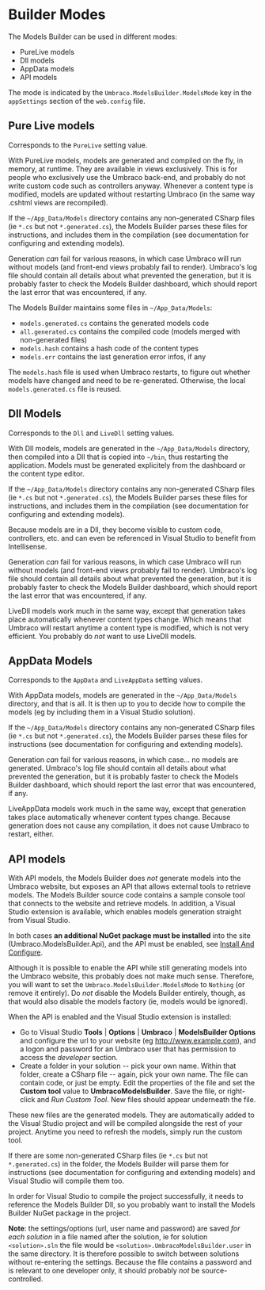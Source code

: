 # Builder Modes

The Models Builder can be used in different modes:
* PureLive models
* Dll models
* AppData models
* API models

The mode is indicated by the `Umbraco.ModelsBuilder.ModelsMode` key in the `appSettings` section of the `web.config` file.

## Pure Live models

Corresponds to the `PureLive` setting value.

With PureLive models, models are generated and compiled on the fly, in memory, at runtime. They are available in views exclusively. This is for people who exclusively use the Umbraco back-end, and probably do not write custom code such as controllers anyway. Whenever a content type is modified, models are updated without restarting Umbraco (in the same way .cshtml views are recompiled).

If the `~/App_Data/Models` directory contains any non-generated CSharp files (ie `*.cs` but not `*.generated.cs`), the Models Builder parses these files for instructions, and includes them in the compilation (see documentation for configuring and extending models).

Generation _can_ fail for various reasons, in which case Umbraco will run without models (and front-end views probably fail to render). Umbraco's log file should contain all details about what prevented the generation, but it is probably faster to check the Models Builder dashboard, which should report the last error that was encountered, if any.

The Models Builder maintains some files in `~/App_Data/Models`: 
* `models.generated.cs` contains the generated models code
* `all.generated.cs` contains the compiled code (models merged with non-generated files)
* `models.hash` contains a hash code of the content types
* `models.err` contains the last generation error infos, if any

The `models.hash` file is used when Umbraco restarts, to figure out whether models have changed and need to be re-generated. Otherwise, the local `models.generated.cs` file is reused.

## Dll Models

Corresponds to the `Dll` and `LiveDll` setting values.

With Dll models, models are generated in the `~/App_Data/Models` directory, then compiled into a Dll that is copied into `~/bin`, thus restarting the application. Models must be generated explicitely from the dashboard or the content type editor.

If the `~/App_Data/Models` directory contains any non-generated CSharp files (ie `*.cs` but not `*.generated.cs`), the Models Builder parses these files for instructions, and includes them in the compilation (see documentation for configuring and extending models).

Because models are in a Dll, they become visible to custom code, controllers, etc. and can even be referenced in Visual Studio to benefit from Intellisense.

Generation _can_ fail for various reasons, in which case Umbraco will run without models (and front-end views probably fail to render). Umbraco's log file should contain all details about what prevented the generation, but it is probably faster to check the Models Builder dashboard, which should report the last error that was encountered, if any.

LiveDll models work much in the same way, except that generation takes place automatically whenever content types change. Which means that Umbraco will restart anytime a content type is modified, which is not very efficient. You probably do _not_ want to use LiveDll models. 

## AppData Models

Corresponds to the `AppData` and `LiveAppData` setting values.

With AppData models, models are generated in the `~/App_Data/Models` directory, and that is all. It is then up to you to decide how to compile the models (eg by including them in a Visual Studio solution).

If the `~/App_Data/Models` directory contains any non-generated CSharp files (ie `*.cs` but not `*.generated.cs`), the Models Builder parses these files for instructions (see documentation for configuring and extending models).

Generation _can_ fail for various reasons, in which case... no models are generated. Umbraco's log file should contain all details about what prevented the generation, but it is probably faster to check the Models Builder dashboard, which should report the last error that was encountered, if any.

LiveAppData models work much in the same way, except that generation takes place automatically whenever content types change. Because generation does not cause any compilation, it does not cause Umbraco to restart, either.

## API models

With API models, the Models Builder does _not_ generate models into the Umbraco website, but exposes an API that allows external tools to retrieve models. The Models Builder source code contains a sample console tool that connects to the website and retrieve models. In addition, a Visual Studio extension is available, which enables models generation straight from Visual Studio.

In both cases **an additional NuGet package must be installed**  into the site (Umbraco.ModelsBuilder.Api), and the API must be enabled, see [Install And Configure](../Install-And-Configure.md).

Although it is possible to enable the API while still generating models into the Umbraco website, this probably does not make much sense. Therefore, you will want to set the `Umbraco.ModelsBuilder.ModelsMode` to `Nothing` (or remove it entirely). Do _not_ disable the Models Builder entirely, though, as that would also disable the models factory (ie, models would be ignored).

When the API is enabled and the Visual Studio extension is installed:

* Go to Visual Studio **Tools** | **Options** | **Umbraco** | **ModelsBuilder Options** and configure the url to your website (eg http://www.example.com), and a logon and password for an Umbraco user that has permission to access the _developer_ section.
* Create a folder in your solution -- pick your own name. Within that folder, create a CSharp file -- again, pick your own name. The file can contain code, or just be empty. Edit the properties of the file and set the **Custom tool** value to **UmbracoModelsBuilder**. Save the file, or right-click and _Run Custom Tool_. New files should appear underneath the file.

These new files are the generated models. They are automatically added to the Visual Studio project and will be compiled alongside the rest of your project. Anytime you need to refresh the models, simply run the custom tool.

If there are some non-generated CSharp files (ie `*.cs` but not `*.generated.cs`) in the folder, the Models Builder will parse them for instructions (see documentation for configuring and extending models) and Visual Studio will compile them too.

In order for Visual Studio to compile the project successfully, it needs to reference the Models Builder Dll, so you probably want to install the Models Builder NuGet package in the project.

**Note**: the settings/options (url, user name and password) are saved _for each solution_ in a file named after the solution, ie for solution `<solution>.sln` the file would be `<solution>.UmbracoModelsBuilder.user` in the same directory. It is therefore possible to switch between solutions without re-entering the settings. Because the file contains a password and is relevant to one developer only, it should probably _not_ be source-controlled. 